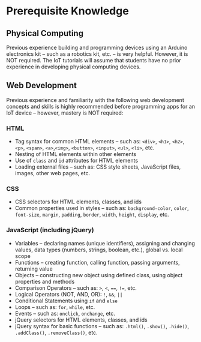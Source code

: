 # Prerequisite Knowledge

## Physical Computing

Previous experience building and programming devices using an Arduino electronics kit – such as a robotics kit, etc. – is very helpful. However, it is NOT required. The IoT tutorials will assume that students have no prior experience in developing physical computing devices.

## Web Development

Previous experience and familiarity with the following web development concepts and skills is highly recommended before programming apps for an IoT device – however, mastery is NOT required:

### HTML

* Tag syntax for common HTML elements – such as: `<div>`, `<h1>`, `<h2>`, `<p>`, `<span>`, `<a>`,`<img>`, `<button>`, `<input>`, `<ul>`, `<li>`, etc.
* Nesting of HTML elements within other elements
* Use of `class` and `id` attributes for HTML elements
* Loading external files – such as: CSS style sheets, JavaScript files, images, other web pages, etc. 

### CSS

* CSS selectors for HTML elements, classes, and ids
* Common properties used in styles – such as: `background-color`, `color`, `font-size`, `margin`, `padding`, `border`, `width`, `height`, `display`, etc.

### JavaScript \(including jQuery\)

* Variables – declaring names \(unique identifiers\), assigning and changing values, data types \(numbers, strings, boolean, etc.\), global vs. local scope
* Functions – creating function, calling function, passing arguments, returning value
* Objects – constructing new object using defined class, using object properties and methods
* Comparison Operators – such as: `>`, `<`, `==`, `!=`, etc.
* Logical Operators \(NOT, AND, OR\): `!`, `&&`, `||`
* Conditional Statements using `if` and `else`
* Loops – such as: `for`, `while`, etc.
* Events – such as: `onclick`, `onchange`, etc.
* jQuery selectors for HTML elements, classes, and ids
* jQuery syntax for basic functions – such as: `.html()`, `.show()`, `.hide()`, `.addClass()`, `.removeClass()`, etc.



